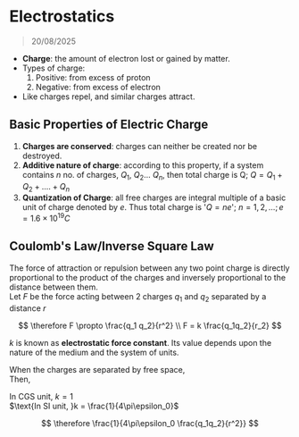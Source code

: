 # Electrostatics 
> 20/08/2025

- **Charge**: the amount of electron lost or gained by matter. 
- Types of charge: 
    1. Positive: from excess of proton 
    2. Negative: from excess of electron 
- Like charges repel, and similar charges attract. 

## Basic Properties of Electric Charge 
1. **Charges are conserved**: charges can neither be created nor be destroyed. 
2. **Additive nature of charge**: according to this property, if a system contains *n* no. of charges, $Q_1$, $Q_2$... $Q_n$, then total charge is Q; $Q = Q_1 + Q_2 +.... + Q_n$
3. **Quantization of Charge**: all free charges are integral multiple of a basic unit of charge denoted by *e*. Thus total charge is '$Q = ne$'; $n = 1,2,...; e = 1.6 \times 10^{19}C$

## Coulomb's Law/Inverse Square Law 
The force of attraction or repulsion between any two point charge is directly proportional to the product of the charges and inversely proportional to the distance between them.  
Let $F$ be the force acting between 2 charges $q_1$ and $q_2$ separated by a distance $r$

$$
\therefore F \propto \frac{q_1 q_2}{r^2} \\ 
F = k \frac{q_1q_2}{r_2}
$$

$k$ is known as **electrostatic force constant**. Its value depends upon the nature of the medium and the system of units.  

When the charges are separated by free space,  
Then, 

$\text{In CGS unit, }k = 1$  
$\text{In SI unit, }k = \frac{1}{4\pi\epsilon_0}$

$$
\therefore \frac{1}{4\pi\epsilon_0 \frac{q_1q_2}{r^2}}
$$
